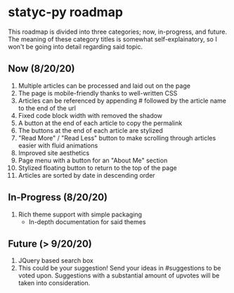 # statyc-py roadmap
  
This roadmap is divided into three categories; now, in-progress, and future. The meaning of these category titles is somewhat self-explainatory, so I won't be going into detail regarding said topic.

## Now (8/20/20)
1. Multiple articles can be processed and laid out on the page
2. The page is mobile-friendly thanks to well-written CSS
3. Articles can be referenced by appending # followed by the article name to the end of the url
4. Fixed code block width with removed the shadow
5. A button at the end of each article to copy the permalink
6. The buttons at the end of each article are stylized
7. "Read More" / "Read Less" button to make scrolling through articles easier with fluid animations
8. Improved site aesthetics
9. Page menu with a button for an "About Me" section
10. Stylized floating button to return to the top of the page
11. Articles are sorted by date in descending order

## In-Progress (8/20/20)
1. Rich theme support with simple packaging
    - In-depth documentation for said themes

## Future (> 9/20/20) 
1. JQuery based search box
2. This could be your suggestion! Send your ideas in #suggestions to be voted upon. Suggestions with a substantial amount of upvotes will be taken into consideration.
